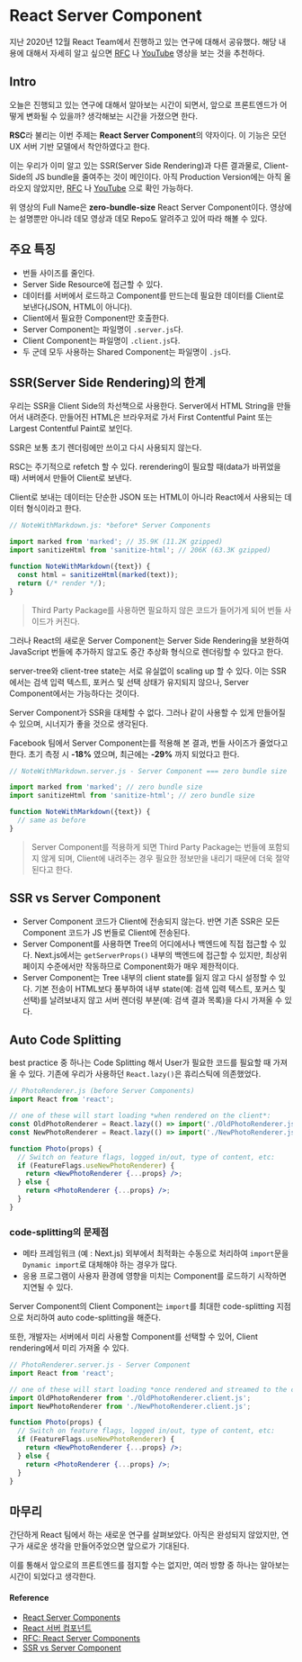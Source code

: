 # React Server Component

지난 2020년 12월 React Team에서 진행하고 있는 연구에 대해서 공유했다. 해당 내용에 대해서 자세히 알고 싶으면 [RFC](https://github.com/reactjs/rfcs/blob/bf51f8755ddb38d92e23ad415fc4e3c02b95b331/text/0000-server-components.md) 나 [YouTube](https://www.youtube.com/watch?v=TQQPAU21ZUw&feature=emb_title) 영상을 보는 것을 추천하다.

## Intro

오늘은 진행되고 있는 연구에 대해서 알아보는 시간이 되면서, 앞으로 프론트엔드가 어떻게 변화될 수 있을까? 생각해보는 시간을 가졌으면 한다.

**RSC**라 불리는 이번 주제는 **React Server Component**의 약자이다. 이 기능은 모던 UX 서버 기반 모델에서 착안하였다고 한다.

이는 우리가 이미 알고 있는 SSR(Server Side Rendering)과 다른 결과물로, Client-Side의 JS bundle을 줄여주는 것이 메인이다. 아직 Production Version에는 아직 올라오지 않았지만, [RFC](https://github.com/reactjs/rfcs/blob/bf51f8755ddb38d92e23ad415fc4e3c02b95b331/text/0000-server-components.md) 나 [YouTube](https://www.youtube.com/watch?v=TQQPAU21ZUw&feature=emb_title) 으로 확인 가능하다.

위 영상의 Full Name은 **zero-bundle-size** React Server Component이다. 영상에는 설명뿐만 아니라 데모 영상과 데모 Repo도 알려주고 있어 따라 해볼 수 있다.

## 주요 특징

- 번들 사이즈를 줄인다.
- Server Side Resource에 접근할 수 있다.
- 데이터를 서버에서 로드하고 Component를 만드는데 필요한 데이터를 Client로 보낸다(JSON, HTML이 아니다).
- Client에서 필요한 Component만 호출한다.
- Server Component는 파일명이 `.server.js`다.
- Client Component는 파일명이 `.client.js`다.
- 두 군데 모두 사용하는 Shared Component는 파일명이 `.js`다.

## SSR(Server Side Rendering)의 한계

우리는 SSR을 Client Side의 차선책으로 사용한다. Server에서 HTML String을 만들어서 내려준다. 만들어진 HTML은 브라우저로 가서 First Contentful Paint 또는 Largest Contentful Paint로 보인다.

SSR은 보통 초기 렌더링에만 쓰이고 다시 사용되지 않는다.

RSC는 주기적으로 refetch 할 수 있다. rerendering이 필요할 때(data가 바뀌었을 때) 서버에서 만들어 Client로 보낸다.

Client로 보내는 데이터는 단순한 JSON 또는 HTML이 아니라 React에서 사용되는 데이터 형식이라고 한다.

```jsx
// NoteWithMarkdown.js: *before* Server Components

import marked from 'marked'; // 35.9K (11.2K gzipped)
import sanitizeHtml from 'sanitize-html'; // 206K (63.3K gzipped)

function NoteWithMarkdown({text}) {
  const html = sanitizeHtml(marked(text));
  return (/* render */);
}
```

> Third Party Package를 사용하면 필요하지 않은 코드가 들어가게 되어 번들 사이드가 커진다.

그러나 React의 새로운 Server Component는 Server Side Rendering을 보완하여 JavaScript 번들에 추가하지 않고도 중간 추상화 형식으로 렌더링할 수 있다고 한다.

server-tree와 client-tree state는 서로 유실없이 scaling up 할 수 있다. 이는 SSR에서는 검색 입력 텍스트, 포커스 및 선택 상태가 유지되지 않으나, Server Component에서는 가능하다는 것이다.

Server Component가 SSR을 대체할 수 없다. 그러나 같이 사용할 수 있게 만들어질 수 있으며, 시너지가 좋을 것으로 생각된다.

Facebook 팀에서 Server Component는를 적용해 본 결과, 번들 사이즈가 줄었다고 한다. 초기 측정 시 **-18%** 였으며, 최근에는 **-29%** 까지 되었다고 한다. 

```jsx
// NoteWithMarkdown.server.js - Server Component === zero bundle size

import marked from 'marked'; // zero bundle size
import sanitizeHtml from 'sanitize-html'; // zero bundle size

function NoteWithMarkdown({text}) {
  // same as before
}
```

> Server Component를 적용하게 되면 Third Party Package는 번들에 포함되지 않게 되며, Client에 내려주는 경우 필요한 정보만을 내리기 때문에 더욱 절약된다고 한다.

## SSR vs Server Component

- Server Component 코드가 Client에 전송되지 않는다. 반면 기존 SSR은 모든 Component 코드가 JS 번들로 Client에 전송된다.
- Server Component를 사용하면 Tree의 어디에서나 백엔드에 직접 접근할 수 있다. Next.js에서는 `getServerProps()` 내부의 백엔드에 접근할 수 있지만, 최상위 페이지 수준에서만 작동하므로 Component화가 매우 제한적이다.
- Server Component는 Tree 내부의 client state를 잃지 않고 다시 설정할 수 있다. 기본 전송이 HTML보다 풍부하여 내부 state(예: 검색 입력 텍스트, 포커스 및 선택)를 날려보내지 않고 서버 렌더링 부분(예: 검색 결과 목록)을 다시 가져올 수 있다.

## Auto Code Splitting

best practice 중 하나는 Code Splitting 해서 User가 필요한 코드를 필요할 때 가져올 수 있다. 기존에 우리가 사용하던 `React.lazy()`은 휴리스틱에 의존했었다.

```jsx
// PhotoRenderer.js (before Server Components)
import React from 'react';

// one of these will start loading *when rendered on the client*:
const OldPhotoRenderer = React.lazy(() => import('./OldPhotoRenderer.js'));
const NewPhotoRenderer = React.lazy(() => import('./NewPhotoRenderer.js'));

function Photo(props) {
  // Switch on feature flags, logged in/out, type of content, etc:
  if (FeatureFlags.useNewPhotoRenderer) {
    return <NewPhotoRenderer {...props} />; 
  } else {
    return <PhotoRenderer {...props} />;
  }
}
```

### code-splitting의 문제점

- 메타 프레임워크 (예 : Next.js) 외부에서 최적화는 수동으로 처리하여 `import`문을 `Dynamic import`로 대체해야 하는 경우가 많다.
- 응용 프로그램이 사용자 환경에 영향을 미치는 Component를 로드하기 시작하면 지연될 수 있다.

Server Component의 Client Component는 `import`를 최대한 code-splitting 지점으로 처리하여 auto code-splitting을 해준다.

또한, 개발자는 서버에서 미리 사용할 Component를 선택할 수 있어, Client rendering에서 미리 가져올 수 있다.

```jsx
// PhotoRenderer.server.js - Server Component
import React from 'react';

// one of these will start loading *once rendered and streamed to the client*:
import OldPhotoRenderer from './OldPhotoRenderer.client.js';
import NewPhotoRenderer from './NewPhotoRenderer.client.js';

function Photo(props) {
  // Switch on feature flags, logged in/out, type of content, etc:
  if (FeatureFlags.useNewPhotoRenderer) {
    return <NewPhotoRenderer {...props} />;
  } else {
    return <PhotoRenderer {...props} />;
  }
}
```

## 마무리

간단하게 React 팀에서 하는 새로운 연구를 살펴보았다. 아직은 완성되지 않았지만, 연구가 새로운 생각을 만들어주었으면 앞으로가 기대된다.

이를 통해서 앞으로의 프론트엔드를 점지할 수는 없지만, 여러 방향 중 하나는 알아보는 시간이 되었다고 생각한다.

#### Reference

- [React Server Components](https://addyosmani.com/blog/react-server-components)
- [React 서버 컴포넌트](https://ui.toast.com/weekly-pick/ko_20210119)
- [RFC: React Server Components](https://github.com/reactjs/rfcs/blob/bf51f8755ddb38d92e23ad415fc4e3c02b95b331/text/0000-server-components.md#summary)
- [SSR vs Server Component](https://news.ycombinator.com/item?id=25499171)
